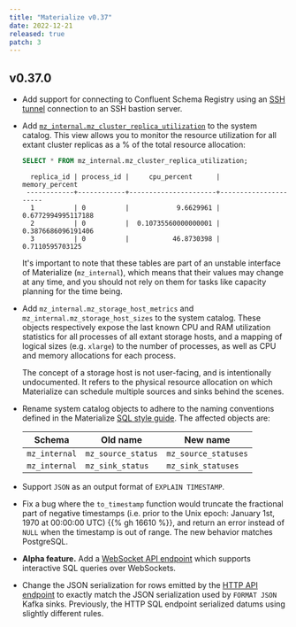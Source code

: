 ```yaml
---
title: "Materialize v0.37"
date: 2022-12-21
released: true
patch: 3
---
```


## v0.37.0

* Add support for connecting to Confluent Schema Registry using an
  [SSH tunnel](/sql/create-connection/#ssh-tunnel) connection to an SSH bastion
  server.

* Add [`mz_internal.mz_cluster_replica_utilization`](/sql/system-catalog/mz_internal/#mz_cluster_replica_utilization)
  to the system catalog. This view allows you to monitor the resource utilization for
  all extant cluster replicas as a % of the total resource allocation:

  ```sql
  SELECT * FROM mz_internal.mz_cluster_replica_utilization;
  ```

  ```nofmt
    replica_id | process_id |     cpu_percent      |    memory_percent
   ------------+------------+----------------------+----------------------
    1          | 0          |            9.6629961 |   0.6772994995117188
    2          | 0          |  0.10735560000000001 |   0.3876686096191406
    3          | 0          |           46.8730398 |      0.7110595703125
  ```

  It's important to note that these tables are part of an unstable interface of
  Materialize (`mz_internal`), which means that their values may change at any
  time, and you should not rely on them for tasks like capacity planning for the
  time being.

* Add `mz_internal.mz_storage_host_metrics` and
  `mz_internal.mz_storage_host_sizes` to the system catalog. These objects
  respectively expose the last known CPU and RAM utilization statistics for all
  processes of all extant storage hosts, and a mapping of logical sizes
  (e.g. `xlarge`) to the number of processes, as well as CPU and memory
  allocations for each process.

  The concept of a storage host is not user-facing, and is intentionally
  undocumented. It refers to the physical resource allocation on which
  Materialize can schedule multiple sources and sinks behind the scenes.

* Rename system catalog objects to adhere to the naming conventions defined in
  the Materialize [SQL style guide](https://github.com/chaas/materialize/blob/main/doc/developer/style.md).
  The affected objects are:

  | Schema        | Old name           | New name           |
  | ------------- | ------------------ | --------------------- |
  | `mz_internal` | `mz_source_status` | `mz_source_statuses` |
  | `mz_internal` | `mz_sink_status`   | `mz_sink_statuses`   |

[//]: # "NOTE(morsapaes) EXPLAIN TIMESTAMP is undocumented (#15731)."

* Support `JSON` as an output format of `EXPLAIN TIMESTAMP`.

* Fix a bug where the `to_timestamp` function would truncate the fractional part
  of negative timestamps (i.e. prior to the Unix epoch: January 1st, 1970 at
  00:00:00 UTC) {{% gh 16610 %}}, and return an error instead of `NULL` when the
  timestamp is out of range. The new behavior matches PostgreSQL.

* **Alpha feature.** Add a [WebSocket API endpoint](/integrations/websocket-api/)
	which supports interactive SQL queries over WebSockets.

* Change the JSON serialization for rows emitted by the [HTTP API endpoint](/integrations/http-api/)
  to exactly match the JSON serialization used by `FORMAT JSON` Kafka sinks.
  Previously, the HTTP SQL endpoint serialized datums using slightly different
  rules.
